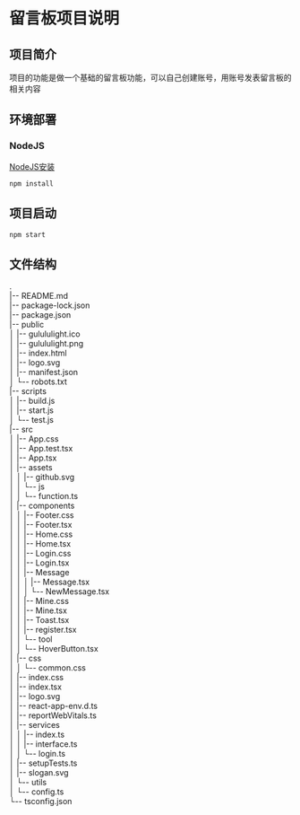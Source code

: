 # 留言板项目说明

## 项目简介

项目的功能是做一个基础的留言板功能，可以自己创建账号，用账号发表留言板的相关内容

## 环境部署

### NodeJS

[NodeJS安装](https://nodejs.org/zh-cn)

`npm install`

## 项目启动

`npm start`

## 文件结构

.  
|-- README.md  
|-- package-lock.json  
|-- package.json  
|-- public  
│   |-- gulululight.ico  
│   |-- gulululight.png  
│   |-- index.html  
│   |-- logo.svg  
│   |-- manifest.json  
│   └-- robots.txt  
|-- scripts  
│   |-- build.js  
│   |-- start.js  
│   └-- test.js  
|-- src  
│   |-- App.css  
│   |-- App.test.tsx  
│   |-- App.tsx  
│   |-- assets  
│   │   |-- github.svg  
│   │   └-- js  
│   │       └-- function.ts  
│   |-- components  
│   │   |-- Footer.css  
│   │   |-- Footer.tsx  
│   │   |-- Home.css  
│   │   |-- Home.tsx  
│   │   |-- Login.css  
│   │   |-- Login.tsx  
│   │   |-- Message  
│   │   │   |-- Message.tsx  
│   │   │   └-- NewMessage.tsx  
│   │   |-- Mine.css  
│   │   |-- Mine.tsx  
│   │   |-- Toast.tsx  
│   │   |-- register.tsx  
│   │   └-- tool  
│   │       └-- HoverButton.tsx  
│   |-- css  
│   │   └-- common.css  
│   |-- index.css  
│   |-- index.tsx  
│   |-- logo.svg  
│   |-- react-app-env.d.ts  
│   |-- reportWebVitals.ts  
│   |-- services  
│   │   |-- index.ts  
│   │   |-- interface.ts  
│   │   └-- login.ts  
│   |-- setupTests.ts  
│   |-- slogan.svg  
│   └-- utils  
│       └-- config.ts  
└-- tsconfig.json  
